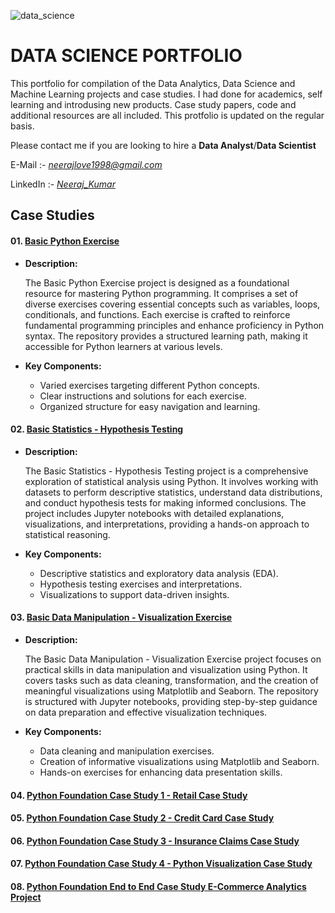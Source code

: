 ![data_science](https://github.com/neerajlove1998/DATA_SCIENCE_PORTFOLIO/assets/67648649/87c520c9-1eb7-4b6e-b1e7-eeb0222338b0)

# DATA SCIENCE PORTFOLIO
This portfolio for compilation of the Data Analytics, Data Science and Machine Learning projects and case studies. I had done for academics, self learning and introdusing new products. Case study papers, code and additional resources are all included. This protfolio is updated on the regular basis.

Please contact me if you are looking to hire a **Data Analyst**/**Data Scientist**

E-Mail :- *neerajlove1998@gmail.com*

LinkedIn :- *[Neeraj_Kumar](https://www.linkedin.com/in/neeraj-kumar-026324148/)*


## **Case Studies**

#### 01. [Basic Python Exercise](https://github.com/neerajlove1998/DATA_SCIENCE_PORTFOLIO/tree/main/Basic%20Python%20Exercise)

* __Description:__ 

    The Basic Python Exercise project is designed as a foundational resource for mastering Python programming. It comprises a set of diverse exercises covering essential concepts such as variables, loops,             conditionals, and functions. Each exercise is crafted to reinforce fundamental programming principles and enhance proficiency in Python syntax. The repository provides a structured learning path, making           it accessible for Python learners at various levels.

* __Key Components:__

     - Varied exercises targeting different Python concepts.
     - Clear instructions and solutions for each exercise.
     - Organized structure for easy navigation and learning.

#### 02. [Basic Statistics - Hypothesis Testing](https://github.com/neerajlove1998/DATA_SCIENCE_PORTFOLIO/tree/main/Basic%20Statistics%20-%20Hypothesis%20Testing)

* __Description:__

    The Basic Statistics - Hypothesis Testing project is a comprehensive exploration of statistical analysis using Python. It involves working with datasets to perform descriptive statistics, understand data          distributions, and conduct hypothesis tests for making informed conclusions. The project includes Jupyter notebooks with detailed explanations, visualizations, and interpretations, providing a hands-on            approach to statistical reasoning.

* __Key Components:__

    - Descriptive statistics and exploratory data analysis (EDA).
    - Hypothesis testing exercises and interpretations.
    - Visualizations to support data-driven insights.

#### 03. [Basic Data Manipulation - Visualization Exercise](https://github.com/neerajlove1998/DATA_SCIENCE_PORTFOLIO/tree/main/Basic%20Data%20Manipulation%20-%20Visualization%20Exercise)

* __Description:__
  
    The Basic Data Manipulation - Visualization Exercise project focuses on practical skills in data manipulation and visualization using Python. It covers tasks such as data cleaning, transformation, and the         creation of meaningful visualizations using Matplotlib and Seaborn. The repository is structured with Jupyter notebooks, providing step-by-step guidance on data preparation and effective visualization             techniques.

* __Key Components:__

   - Data cleaning and manipulation exercises.
   - Creation of informative visualizations using Matplotlib and Seaborn.
   - Hands-on exercises for enhancing data presentation skills.

#### 04. [Python Foundation Case Study 1 - Retail Case Study](https://github.com/neerajlove1998/DATA_SCIENCE_PORTFOLIO/tree/main/Python%20Foundation%20Case%20Study%201%20-%20Retail%20Case%20Study)

#### 05. [Python Foundation Case Study 2 - Credit Card Case Study](https://github.com/neerajlove1998/DATA_SCIENCE_PORTFOLIO/tree/main/Python%20Foundation%20Case%20Study%202%20-%20Credit%20Card%20Case%20Study)

#### 06. [Python Foundation Case Study 3 - Insurance Claims Case Study](https://github.com/neerajlove1998/DATA_SCIENCE_PORTFOLIO/tree/main/Python%20Foundation%20Case%20Study%203%20-%20Insurance%20Claims%20Case%20Study)

#### 07. [Python Foundation Case Study 4 - Python Visualization Case Study](https://github.com/neerajlove1998/DATA_SCIENCE_PORTFOLIO/tree/main/Python%20Foundation%20Case%20Study%204%20-%20Python%20Visualization%20Case%20Study)

#### 08. [Python Foundation End to End Case Study E-Commerce Analytics Project](https://github.com/neerajlove1998/DATA_SCIENCE_PORTFOLIO/tree/main/Python%20Foundation%20End%20to%20End%20Case%20Study%20E-Commerce%20Analytics%20Project)


